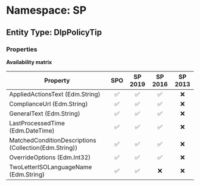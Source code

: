 # Namespace: SP

## Entity Type: DlpPolicyTip

### Properties

**Availability matrix**

Property | SPO | SP 2019 | SP 2016 | SP 2013
----------|:---:|:-------:|:-------:|:-------:
AppliedActionsText (Edm.String) | ✅ | ✅ | ✅ | ❌
ComplianceUrl (Edm.String) | ✅ | ✅ | ✅ | ❌
GeneralText (Edm.String) | ✅ | ✅ | ✅ | ❌
LastProcessedTime (Edm.DateTime) | ✅ | ✅ | ✅ | ❌
MatchedConditionDescriptions (Collection(Edm.String)) | ✅ | ✅ | ✅ | ❌
OverrideOptions (Edm.Int32) | ✅ | ✅ | ✅ | ❌
TwoLetterISOLanguageName (Edm.String) | ✅ | ✅ | ❌ | ❌